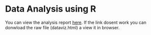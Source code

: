 # Data Analysis using R



You can view the analysis report [here](https://vishnuvij.github.io/Data-Analysis-using-R/). If the link dosent work you can donwload the raw file (dataviz.html) a view it in browser.


